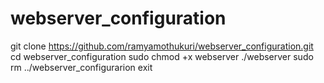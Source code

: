 # webserver_configuration
git clone https://github.com/ramyamothukuri/webserver_configuration.git
cd webserver_configuration
sudo chmod +x webserver
./webserver
sudo rm ../webserver_configurarion
exit
